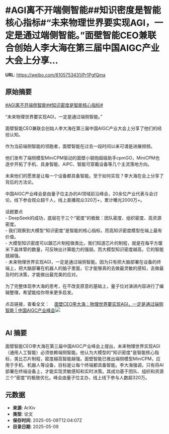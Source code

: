 # #AGI离不开端侧智能##知识密度是智能核心指标#“未来物理世界要实现AGI，一定是通过端侧智能。”面壁智能CEO兼联合创始人李大海在第三届中国AIGC产业大会上分享...

**URL**: https://weibo.com/6105753431/Pr1PgfQma

## 原始摘要

<a href="https://m.weibo.cn/search?containerid=231522type%3D1%26t%3D10%26q%3D%23AGI%E7%A6%BB%E4%B8%8D%E5%BC%80%E7%AB%AF%E4%BE%A7%E6%99%BA%E8%83%BD%23&amp;extparam=%23AGI%E7%A6%BB%E4%B8%8D%E5%BC%80%E7%AB%AF%E4%BE%A7%E6%99%BA%E8%83%BD%23" data-hide=""><span class="surl-text">#AGI离不开端侧智能#</span></a><a href="https://m.weibo.cn/search?containerid=231522type%3D1%26t%3D10%26q%3D%23%E7%9F%A5%E8%AF%86%E5%AF%86%E5%BA%A6%E6%98%AF%E6%99%BA%E8%83%BD%E6%A0%B8%E5%BF%83%E6%8C%87%E6%A0%87%23&amp;extparam=%23%E7%9F%A5%E8%AF%86%E5%AF%86%E5%BA%A6%E6%98%AF%E6%99%BA%E8%83%BD%E6%A0%B8%E5%BF%83%E6%8C%87%E6%A0%87%23" data-hide=""><span class="surl-text">#知识密度是智能核心指标#</span></a><br><br>“未来物理世界要实现AGI，一定是通过端侧智能。”<br><br>面壁智能CEO兼联合创始人李大海在第三届中国AIGC产业大会上分享了他们的经验认知。<br><br>作为当前端侧智能的领跑者，面壁智能在过去一段时间以来可谓是进展频频。<br><br>他们发布了端侧模型MiniCPM驱动的面壁小钢炮超级助手cpmGO，MiniCPM也逐步开拓了手机、具身智能、AIPC、智能可穿戴设备等几个主流落地方向。<br><br>未来他们的愿景是让每一个设备都具备智能。至于如何实现？李大海在会上分享了背后的方法论。<br><br>中国AIGC产业峰会是由量子位主办的AI领域前沿峰会，20余位产业代表与会讨论。线下参会观众超千人，线上直播观众320万+，累计曝光2000万+。<br><br>话题要点<br>- DeepSeek的成功，底层在于三个“密度”的极致：团队密度、组织密度、高资源密度。<br>- 我们观察到大模型“知识密度”是智能的核心指标，而高知识密度模型在端上最有价值。<br>- 大模型知识密度可以跟芯片制程做类比，我们知道芯片的制程，就是在每平方厘米下晶体管的数量，可反映出计算能力的强弱。而大模型知识密度越高，它的智能就越强。<br>- 未来物理世界实现AGI，一定是通过端侧智能。因为只有把大脑部署在设备的终端上，把大脑部署在机器人的脑子里面，它才能够真的去做最灵敏的感知，去做最及时的决策，才能做出最完美的应对。<br><br>为了完整体现李大海的思考，在不改变原意的基础上，量子位对演讲内容进行了编辑整理，希望能给你带来更多启发。<br><br>点击链接，查看全文：<a href="https://weibo.cn/sinaurl?u=https%3A%2F%2Fmp.weixin.qq.com%2Fs%2FNPfa91j9CJiu5LmVzgTKuA" data-hide=""><span class="url-icon"><img style="width: 1rem;height: 1rem" src="https://h5.sinaimg.cn/upload/2015/09/25/3/timeline_card_small_web_default.png" referrerpolicy="no-referrer"></span><span class="surl-text">面壁CEO李大海：物理世界要实现AGI，一定是通过端侧智能 | 中国AIGC产业峰会</span></a><img style="" src="https://tvax4.sinaimg.cn/large/006Fd7o3ly1i19aezspigj30zk0npe42.jpg" referrerpolicy="no-referrer"><br><br>

## AI 摘要

面壁智能CEO李大海在第三届中国AIGC产业峰会上提出，未来物理世界实现AGI（通用人工智能）必须依赖端侧智能。他认为大模型的"知识密度"是智能核心指标，类比芯片制程，密度越高智能越强。面壁智能已推出端侧模型MiniCPM，应用于手机、机器人等设备，目标是让每个终端都具备智能。李大海强调，只有将AI部署在终端设备上，才能实现灵敏感知和实时决策。其成功基于团队、组织和资源三个"密度"的极致优化。峰会由量子位主办，线上线下参与人数超320万。

## 元数据

- **来源**: ArXiv
- **类型**: 论文
- **保存时间**: 2025-05-09T12:04:07Z
- **目录日期**: 2025-05-09
